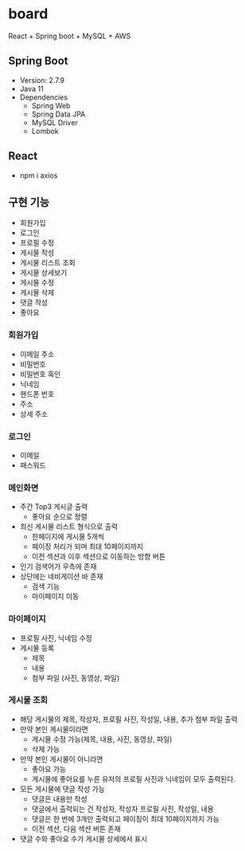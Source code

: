 # board

React + Spring boot + MySQL + AWS

## Spring Boot

- Version: 2.7.9
- Java 11
- Dependencies
  - Spring Web
  - Spring Data JPA
  - MySQL Driver
  - Lombok

## React

- npm i axios

## 구현 기능

- 회원가입
- 로그인
- 프로필 수정
- 게시물 작성
- 게시물 리스트 조회
- 게시물 상세보기
- 게시물 수정
- 게시물 삭제
- 댓글 작성
- 좋아요

### 회원가입

- 이메일 주소
- 비밀번호
- 비밀번호 혹인
- 닉네임
- 핸드폰 번호
- 주소
- 상세 주소

### 로그인

- 이메일
- 패스워드

### 메인화면

- 주간 Top3 게시글 출력
  - 좋아요 순으로 정렬
- 최신 게시물 리스트 형식으로 출력
  - 한페이지에 게시물 5개씩
  - 페이징 처리가 되며 최대 10페이지까지
  - 이전 섹션과 이후 섹션으로 이동하는 방향 버튼
- 인기 검색어가 우측에 존재
- 상단에는 네비게이션 바 존재
  - 검색 기능
  - 마이페이지 이동

### 마이페이지

- 프로필 사진, 닉네임 수정
- 게시물 등록
  - 제목
  - 내용
  - 첨부 파일 (사진, 동영상, 파일)

### 게시물 조회

- 해당 게시물의 제목, 작성자, 프로필 사진, 작성일, 내용, 추가 첨부 파일 출력
- 만약 본인 게시물이라면
  - 게시물 수정 가능(제목, 내용, 사진, 동영상, 파일)
  - 삭제 가능
- 만약 본인 게시물이 아니라면
  - 좋아요 가능
  - 게시물에 좋아요를 누른 유저의 프로필 사진과 닉네임이 모두 출력된다.
- 모든 게시물에 댓글 작성 가능
  - 댓글은 내용만 작성
  - 댓글에서 출력되는 건 작성자, 작성자 프로필 사진, 작성일, 내용
  - 댓글은 한 번에 3개만 출력되고 페이징이 최대 10페이지까지 가능
  - 이전 섹션, 다음 섹션 버튼 존재
- 댓글 수와 좋아요 수가 게시물 상세에서 표시
